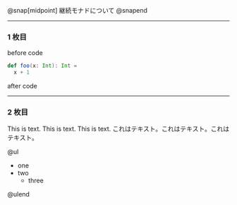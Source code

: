 @snap[midpoint]
継続モナドについて
@snapend

---

### 1 枚目

before code

```scala
def foo(x: Int): Int =
  x + 1
```

after code

---

### 2 枚目

This is text. This is text. This is text.
これはテキスト。これはテキスト。これはテキスト。

@ul

- one
- two
  - three

@ulend
